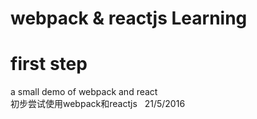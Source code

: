 webpack & reactjs Learning
========================

# first step
a small demo of webpack and react<br>
初步尝试使用webpack和reactjs&nbsp;&nbsp;&nbsp;21/5/2016


